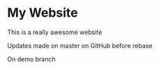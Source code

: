 # My Website

This is a really awesome website

Updates made on master on GitHub before rebase

On demo branch
